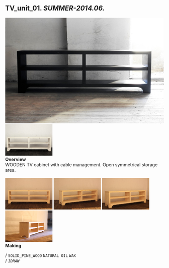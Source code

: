 
## TV_unit_01. _SUMMER-2014.06._  
![TV_unit_01](/projects/TV_unit_01/100.jpg)<a href="https://ewwgene.github.io/projects/TV_unit_01/101.jpg"><img src="/projects/TV_unit_01/101.jpg" height="100"></a>   
**Overview**  
WOODEN TV cabinet with cable management. Open symmetrical storage area.  
<br>
<a href="https://ewwgene.github.io/projects/TV_unit_01/Making/IMG_1516.jpg"><img src="/projects/TV_unit_01/Making/IMG_1516.jpg" height="100"></a> <a href="https://ewwgene.github.io/projects/TV_unit_01/Making/IMG_1518.jpg"><img src="/projects/TV_unit_01/Making/IMG_1518.jpg" height="100"></a> <a href="https://ewwgene.github.io/projects/TV_unit_01/Making/IMG_1520.jpg"><img src="/projects/TV_unit_01/Making/IMG_1520.jpg" height="100"></a> <a href="https://ewwgene.github.io/projects/TV_unit_01/Making/IMG_1527.jpg"><img src="/projects/TV_unit_01/Making/IMG_1527.jpg" height="100"></a>   
**Making**  
  
/
`SOLID_PINE_WOOD` `NATURAL OIL` `WAX`   
/
_`IDRAW`_   
<br>

